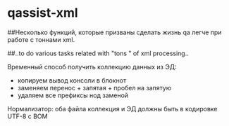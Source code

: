 # qassist-xml
##Несколько функций, которые призваны сделать жизнь qa легче при работе с тоннами xml.

##..to do various tasks related with "tons " of xml processing..


Временный способ получить коллекцию данных из ЭД: 
* копируем вывод консоли в блокнот
* заменяем перенос + запятая + пробел на запятую
* удаляем все префиксы нод заменой

Нормализатор: оба файла коллекция и ЭД должны быть в кодировке UTF-8 с BOM 
